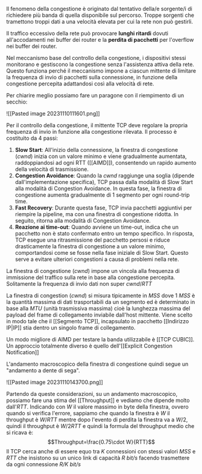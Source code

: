 Il fenomeno della congestione è originato dal tentativo della/e sorgente/i di richiedere più banda di quella disponibile sul percorso. Troppe sorgenti che tramettono troppi dati a una velocità elevata per cui la rete non può gestirli.

Il traffico eccessivo della rete può provocare **lunghi ritardi** dovuti all'accodamenti nei buffer dei router e la **perdita di pacchetti** per l'overflow nei buffer dei router.

Nel meccanismo base del controllo della congestione, i dispositivi stessi monitorano e gestiscono la congestione senza l'assistenza attiva della rete. Questo funziona perché il meccanismo impone a ciascun mittente di limitare la frequenza di invio di pacchetti sulla connessione, in funzione della congestione percepita adattandosi così alla velocità di rete.

Per chiarire meglio possiamo fare un paragone con il riempimento di un secchio:

![[Pasted image 20231110111601.png]]

Per il controllo della congestione, il mittente TCP deve regolare la propria frequenza di invio in funzione alla congestione rilevata. Il processo è costituito da 4 passi:
1. **Slow Start**: All'inizio della connessione, la finestra di congestione (_cwnd_) inizia con un valore minimo e viene gradualmente aumentata, raddoppiandosi ad ogni RTT ([[AIMD]]), consentendo un rapido aumento della velocità di trasmissione.
2. **Congestion Avoidance**: Quando la _cwnd_ raggiunge una soglia (dipende dall'implementazione specifica), TCP passa dalla modalità di Slow Start alla modalità di Congestion Avoidance. In questa fase, la finestra di congestione aumenta gradualmente di 1 segmento per ogni round-trip time.
3. **Fast Recovery**: Durante questa fase, TCP invia pacchetti aggiuntivi per riempire la pipeline, ma con una finestra di congestione ridotta. In seguito, ritorna alla modalità di Congestion Avoidance.
4. **Reazione ai time-out**: Quando avviene un time-out, indica che un pacchetto non è stato confermato entro un tempo specifico. In risposta, TCP esegue una ritrasmissione del pacchetto persosi e riduce drasticamente la finestra di congestione a un valore minimo, comportandosi come se fosse nella fase iniziale di Slow Start. Questo serve a evitare ulteriori congestioni a causa di problemi nella rete.

La finestra di congestione (_cwnd_) impone un vincola alla frequenza di immissione del traffico sulla rete in base alla congestione percepita. Solitamente la frequenza di invio dati non super $cwnd/RTT$

La finestra di congestion (_cwnd_) si misura tipicamente in $MSS$ dove 1 $MSS$ è la quantità massima di dati trasportabili da un segmento ed è determinato in base alla $MTU$ (unità trasmissiva massima) cioè la lunghezza massima del payload del frame di collegamento inviabile dall'host mittente. Viene scelto in modo tale che il [[Segmento TCP]], incapsulato in pacchetto [[Indirizzo IP|IP]] stia dentro un singolo frame di collegamento.


Un modo migliore di AIMD per testare la banda utilizzabile è [[TCP CUBIC]].
Un approccio totalmente diverso è quello dell'[[Explicit Congestion Notification]]

L'andamento macroscopico della finestra di congestione quindi segue un "andamento a dente di sega".

![[Pasted image 20231110143700.png]]

Partendo da queste considerazioni, su un andamento macroscopico, possiamo fare una stima del [[Throughput]] e vediamo che dipende molto dall'_RTT_. Indicando con $W$ il valore massimo in byte della finestra, ovvero quando si verifica l'errore, sappiamo che quando la finestra è $W$ il throughput è $W/RTT$ mentre dopo l'evento di perdita la finestra va a $W/2$, quindi il throughput è $W/2RTT$ e quindi la formula del throughput medio che si ricava è: $$Throughput=\frac{0.75\cdot W}{RTT}$$
Il TCP cerca anche di essere equo tra _K_ connessioni con stessi valori _MSS_ e _RTT_ che insistono su un unico link di capacità _R bit/s_ facendo trasmettere da ogni connessione _R/K bit/s_
